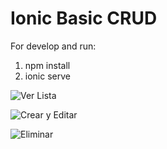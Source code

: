 # Ionic Basic CRUD

For develop and run:

1. npm install
2. ionic serve

![Ver Lista](https://i.imgur.com/Y4z3dkN.png)

![Crear y Editar](https://i.imgur.com/VuSpBZy.png)

![Eliminar](https://i.imgur.com/TuIdSEA.png)